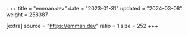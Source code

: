 +++
title = "emman.dev"
date = "2023-01-31"
updated = "2024-03-08"
weight = 258387

[extra]
source = "https://emman.dev"
ratio = 1
size = 252
+++
